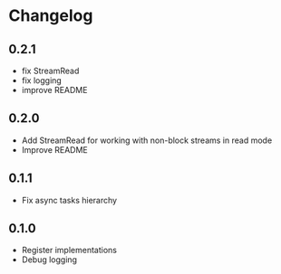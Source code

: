 # Changelog

## 0.2.1
- fix StreamRead
- fix logging
- improve README

## 0.2.0
- Add StreamRead for working with non-block streams in read mode
- Improve README

## 0.1.1
- Fix async tasks hierarchy

## 0.1.0

- Register implementations
- Debug logging
